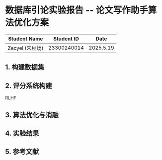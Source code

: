 # 数据库引论实验报告 -- 论文写作助手算法优化方案



| Student Name    | Student ID  | Date     |
| --------------- | ----------- | -------- |
| Zecyel (朱程炀) | 23300240014 | 2025.5.19 |



## 1. 构建数据集



## 2. 评分系统构建

RLHF

## 3. 算法优化与消融

## 4. 实验结果

## 5. 参考文献